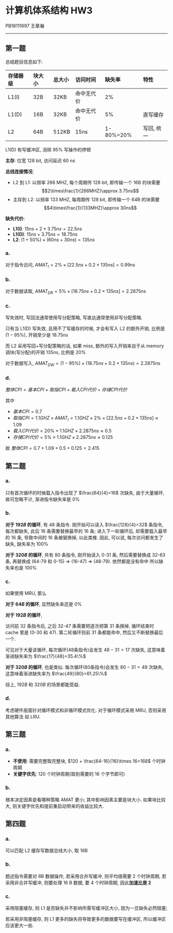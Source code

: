 # 计算机体系结构 HW3

PB18111697 王章瀚

-----

## 第一题

总结题目信息如下:

|存储器级|块大小|总大小|访问时间|缺失率|特性|
|:-|:-|:-|:-|:-|:-|
|L1(I)|32B|32KB|命中无代价|2%||
|L1(D)|16B|32KB|命中无代价|5%|直写缓存|
|L2|64B|512KB|15ns|1-80%=20%|写回, 统一|

L1(D) 有写缓冲区, 消除 $95\%$ 写操作的停顿

**主存**: 位宽 128 bit, 访问延迟 60 ns

**总线连接情况**: 
- L2 到 L1: 以频率 266 MHZ, 每个周期传 128 bit, 即传输一个 16B 的块需要 $$2\times\frac{1}{266MHZ}\approx 3.75ns$$
- 主存到 L2: 以频率 133 MHZ, 每周期传 128 bit, 即传输一个 64B 的块需要 $$4\times\frac{1}{133MHZ}\approx 30ns$$

**缺失代价**:
- **L1(I)**: $15ns + 2\times3.75ns=22.5ns$
- **L1(D)**: $15ns + 3.75ns=18.75ns$
- **L2**: $(1+50\%)\times(60ns + 30ns)=135ns$


### a.

对于指令访问,  $AMAT_I=2\%\times[22.5ns+0.2\times135ns]=0.99ns$

### b.

对于数据读取, $AMAT_{DR}=5\%\times[18.75ns+0.2\times135ns]=2.2875ns$

### c.

写失效时, 写回法通常使用写分配策略, 写直达通常使用非写分配策略.

只有当 L1(D) 写失效, 且用不了写缓存的时候, 才会有写入 L2 的额外开销, 比例是 $(1-95\%)$, 开销至少是 $18.75ns$

而 L2 采用写回+写分配策略的话, 如果 miss, 额外的写入开销来自于从 memory 调块(写分配)的开销 $135ns$, 比例是 $20\%$

对于数据写入, $AMAT_{DW}=(1-95\%)\times(18.75ns+0.2\times135ns)=2.2875ns$

### d.

$整体 CPI = 基本 CPI + 取指 CPI + 载入 CPI 代价 + 存储 CPI 代价$

其中 
- $基本 CPI=0.7$
- $取指 CPI=1.1GHZ\times AMAT_{I}=1.1GHZ\times 2\%\times[22.5ns+0.2\times135ns]\approx 1.09$
- $载入 CPI 代价=20\%\times1.1GHZ\times2.2875ns\approx0.5$
- $存储 CPI 代价=5\%\times1.1GHZ\times2.2875ns\approx0.125$

故 $整体 CPI=0.7+1.09+0.5+0.125=2.415$

## 第二题

### a.

只有首次循环的时候载入指令出现了 $\frac{64}{4}=16$ 次缺失, 由于大量循环, 故可忽略不计, 渐进指令缺失率是 $0\%$

### b.

**对于 $192 B$ 的循环**, 有 48 条指令. 刚开始可以读入 $\frac{128}{4}=32$ 条指令, 每次都缺失, 此后 16 条需要替换最早的 16 条; 
进入下一轮循环后, 却需要载入最早的 16 条, 导致中间的 16 条被替换掉, 以此类推.
因此, 可以说, 每次访问都发生了缺失, 缺失率为 $100\%$

**对于 $320 B$ 的循环**, 共有 80 条指令, 刚开始读入 0-31 条, 然后需要替换成 32-63 条, 再替换成 (64-79 和 0-15) $\Rightarrow$ (16-47) $\Rightarrow$ (48-79). 依然都是没有命中
所以缺失率也是 $100\%$

### c.

如果使用 MRU, 那么

**对于 $64 B$ 的循环**, 显然缺失率还是 $0\%$

**对于 $192 B$ 的循环**, 

访问前 32 条指令后, 之后 32-47 条需要把逐次把第 31 条换掉, 循环结束时 cache 里是 (0-30 和 47).
第二轮循环则前 31 条都能命中, 然后又不断替换最后一个.

可见对于大量该循环, 每次循环(48条指令)会发生 $48-31=17$ 次缺失, 这意味着渐进缺失率为 $\frac{17}{48}=35.4\%$

**对于 $320 B$ 的循环**, 也是类似. 每次循环(80条指令)会发生 $80-31=49$ 次缺失, 这意味着渐进缺失率为 $\frac{49}{80}=61.25\%$

综上, $192 B$ 和 $320 B$ 的场景都能受益.

### d.

考虑硬件层面针对循环模式和非循环模式优化. 对于循环模式采用 MRU, 否则采用其他算法 如 LRU.

## 第三题

### a.

- **不使用**: 需要完整取完整块, $120 + \frac{64-16}{16}\times 16=168$ 个时钟周期
- **关键字优先**: 120 个时钟周期(取到需要的 16 个字节即可)

### b.

根本决定因素是看哪种策略 AMAT 更小; 其中影响因素主要是块大小. 如果块比较大, 则关键字优先和提前重启动带来的收益比较大.

## 第四题

### a.

可以匹配 L2 缓存写数据总线大小, 取 16B

### b.

题述指令需要对 8B 数据操作, 若采用合并写缓冲, 则平均值需要 2 个时钟周期, 若采用非合并写缓冲, 则要处理 16 B 数据, 要 4 个时钟周期, 因此**加速比是 2**

### c.

采用阻塞缓存, 则 L1 是否缺失并不影响所需写缓冲区大小, 因为一旦缺失必然阻塞;

若采用非阻塞缓存, 则 L1 更多的缺失将导致更多的数据要写在缓冲区, 所以缓冲区应该更大一些.
